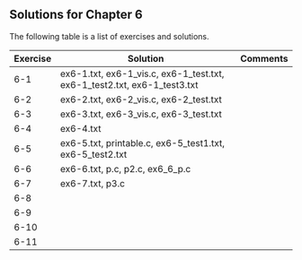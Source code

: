 ## Solutions for Chapter 6

The following table is a list of exercises and solutions.

|Exercise|Solution                           |Comments|
|--------|-----------------------------------|--------|
|6-1     |ex6-1.txt, ex6-1_vis.c, ex6-1_test.txt, ex6-1_test2.txt, ex6-1_test3.txt  |
|6-2     |ex6-2.txt, ex6-2_vis.c, ex6-2_test.txt            |        |
|6-3     |ex6-3.txt, ex6-3_vis.c, ex6-3_test.txt    |        |
|6-4     |ex6-4.txt                          |        |
|6-5     |ex6-5.txt, printable.c, ex6-5_test1.txt, ex6-5_test2.txt                          |        |
|6-6     |ex6-6.txt, p.c, p2.c, ex6_6_p.c    |        |
|6-7     |ex6-7.txt, p3.c                    |        |
|6-8     |                                   |        |
|6-9     |                                   |        |
|6-10    |                                   |        |
|6-11    |                                   |        |

